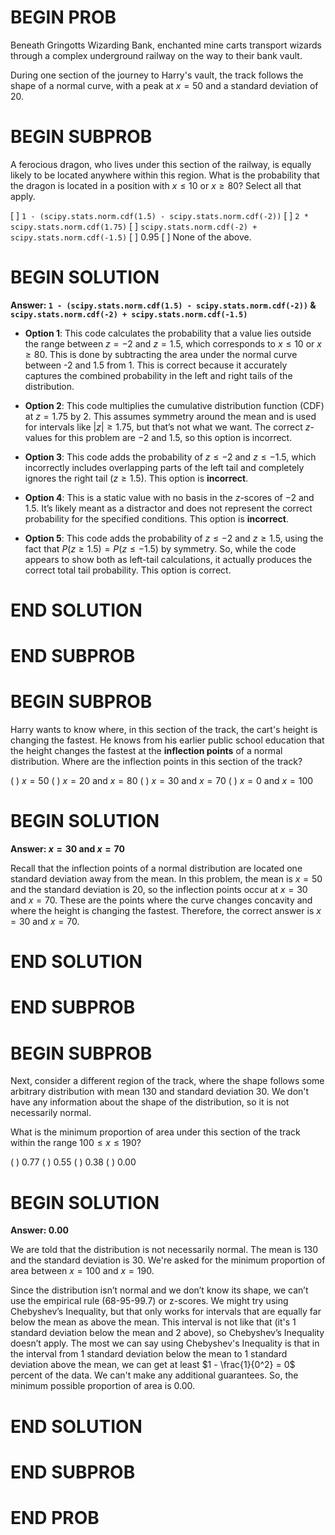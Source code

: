 # BEGIN PROB


Beneath Gringotts Wizarding Bank, enchanted mine carts transport wizards
through a complex underground railway on the way to their bank vault.

During one section of the journey to Harry's vault, the track follows
the shape of a normal curve, with a peak at $x = 50$ and a standard
deviation of $20$.

# BEGIN SUBPROB

A ferocious dragon, who lives under this section of the railway, is
equally likely to be located anywhere within this region. What is the
probability that the dragon is located in a position with $x \leq 10$ or
$x \geq 80$? Select all that apply.

[ ] `1 - (scipy.stats.norm.cdf(1.5) - scipy.stats.norm.cdf(-2))`
[ ] `2 * scipy.stats.norm.cdf(1.75)`
[ ] `scipy.stats.norm.cdf(-2) + scipy.stats.norm.cdf(-1.5)`
[ ] 0.95
[ ] None of the above.

# BEGIN SOLUTION

**Answer: `1 - (scipy.stats.norm.cdf(1.5) - scipy.stats.norm.cdf(-2))` & `scipy.stats.norm.cdf(-2) + scipy.stats.norm.cdf(-1.5)`**

- **Option 1**: This code calculates the probability that a value lies outside the range between $z = -2$ and $z = 1.5$, which corresponds to $x \leq 10$ or $x \geq 80$. This is done by subtracting the area under the normal curve between -2 and 1.5 from 1. This is correct because it accurately captures the combined probability in the left and right tails of the distribution.

- **Option 2**: This code multiplies the cumulative distribution function (CDF) at $z = 1.75$ by 2. This assumes symmetry around the mean and is used for intervals like $|z| \geq 1.75$, but that’s not what we want. The correct $z$-values for this problem are $-2$ and $1.5$, so this option is incorrect.

- **Option 3**: This code adds the probability of $z \leq -2$ and $z \leq -1.5$, which incorrectly includes overlapping parts of the left tail and completely ignores the right tail ($z \geq 1.5$). This option is **incorrect**.

- **Option 4**: This is a static value with no basis in the $z$-scores of $-2$ and $1.5$. It’s likely meant as a distractor and does not represent the correct probability for the specified conditions. This option is **incorrect**.

- **Option 5**: This code adds the probability of $z \leq -2$ and $z \geq 1.5$, using the fact that $P(z \geq 1.5) = P(z \leq -1.5)$ by symmetry. So, while the code appears to show both as left-tail calculations, it actually produces the correct total tail probability. This option is correct.

# END SOLUTION

# END SUBPROB

# BEGIN SUBPROB

Harry wants to know where, in this section of the track, the cart's
height is changing the fastest. He knows from his earlier public school
education that the height changes the fastest at the **inflection
points** of a normal distribution. Where are the inflection points in
this section of the track?

( ) $x = 50$
( ) $x = 20$ and $x = 80$
( ) $x = 30$ and $x = 70$
( ) $x = 0$ and $x = 100$

# BEGIN SOLUTION

**Answer: $x = 30$ and $x = 70$**

Recall that the inflection points of a normal distribution are located one standard deviation away from the mean. In this problem, the mean is $x = 50$ and the standard deviation is $20$, so the inflection points occur at $x = 30$ and $x = 70$. These are the points where the curve changes concavity and where the height is changing the fastest. Therefore, the correct answer is $x = 30$ and $x = 70$.

# END SOLUTION

# END SUBPROB

# BEGIN SUBPROB

Next, consider a different region of the track, where the shape follows
some arbitrary distribution with mean $130$ and standard deviation $30$.
We don't have any information about the shape of the distribution, so it
is not necessarily normal.

What is the minimum proportion of area under this section of the track
within the range $100 \leq x \leq 190$?

( ) 0.77
( ) 0.55
( ) 0.38
( ) 0.00

# BEGIN SOLUTION

**Answer: 0.00**

We are told that the distribution is not necessarily normal. The mean is 130 and the standard deviation is 30. We're asked for the minimum proportion of area between $x = 100$ and $x = 190$.

Since the distribution isn’t normal and we don’t know its shape, we can’t use the empirical rule (68-95-99.7) or z-scores. We might try using Chebyshev’s Inequality, but that only works for intervals that are equally far below the mean as above the mean. This interval is not like that (it's 1 standard deviation below the mean and 2 above), so Chebyshev’s Inequality doesn’t apply. The most we can say using Chebyshev's Inequality is that in the interval from 1 standard deviation below the mean to 1 standard deviation above the mean, we can get at least $1 - \frac{1}{0^2} = 0$ percent of the data. We can't make any additional guarantees. So, the minimum possible proportion of area is 0.00.

# END SOLUTION

# END SUBPROB

# END PROB
